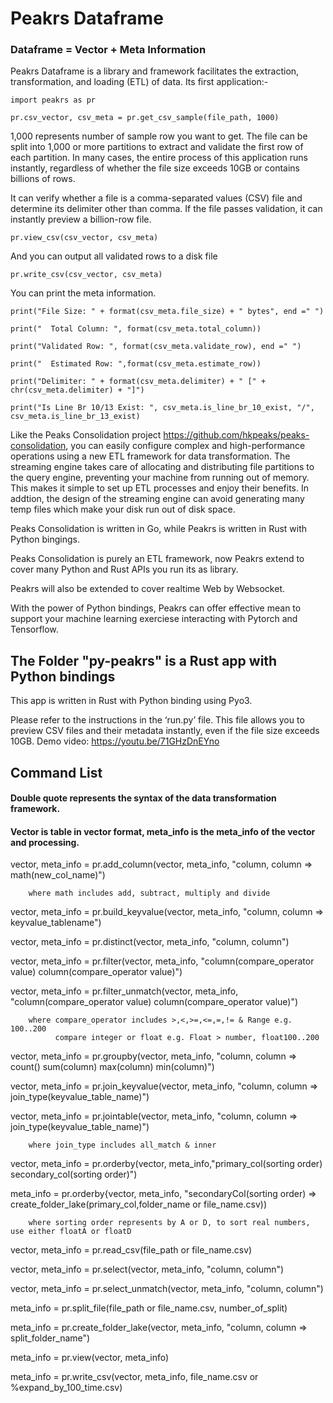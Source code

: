 # Peakrs Dataframe

### Dataframe = Vector + Meta Information

Peakrs Dataframe is a library and framework facilitates the extraction, transformation, and loading (ETL) of data. Its first application:-

``import peakrs as pr``
  
``pr.csv_vector, csv_meta = pr.get_csv_sample(file_path, 1000)``

1,000 represents number of sample row you want to get. The file can be split into 1,000 or more partitions to extract and validate the first row of each partition. In many cases, the entire process of this application runs instantly, regardless of whether the file size exceeds 10GB or contains billions of rows.

It can verify whether a file is a comma-separated values (CSV) file and determine its delimiter other than comma. If the file passes validation, it can instantly preview a billion-row file. 
 
``pr.view_csv(csv_vector, csv_meta)``

And you can output all validated rows to a disk file

``pr.write_csv(csv_vector, csv_meta)``

You can print the meta information.

``print("File Size: " + format(csv_meta.file_size) + " bytes", end =" ")``

``print("  Total Column: ", format(csv_meta.total_column))``

``print("Validated Row: ", format(csv_meta.validate_row), end =" ")``

``print("  Estimated Row: ",format(csv_meta.estimate_row))``

``print("Delimiter: " + format(csv_meta.delimiter) + " [" + chr(csv_meta.delimiter) + "]")``

``print("Is Line Br 10/13 Exist: ", csv_meta.is_line_br_10_exist, "/", csv_meta.is_line_br_13_exist)``

Like the Peaks Consolidation project https://github.com/hkpeaks/peaks-consolidation, you can easily configure complex and high-performance operations using a new ETL framework for data transformation. The streaming engine takes care of allocating and distributing file partitions to the query engine, preventing your machine from running out of memory. This makes it simple to set up ETL processes and enjoy their benefits. In addtion, the design of the streaming engine can avoid generating many temp files which make your disk run out of disk space.

Peaks Consolidation is written in Go, while Peakrs is written in Rust with Python bingings.

Peaks Consolidation is purely an ETL framework, now Peakrs extend to cover many Python and Rust APIs you run its as library.

Peakrs will also be extended to cover realtime Web by Websocket.

With the power of Python bindings, Peakrs can offer effective mean to support your machine learning exerciese interacting with Pytorch and Tensorflow.

## The Folder "py-peakrs" is a Rust app with Python bindings

This app is written in Rust with Python binding using Pyo3. 

Please refer to the instructions in the ‘run.py’ file. This file allows you to preview CSV files and their metadata instantly, even if the file size exceeds 10GB. Demo video: https://youtu.be/71GHzDnEYno

## Command List

   #### Double quote represents the syntax of the data transformation framework.
   #### Vector is table in vector format, meta_info is the meta_info of the vector and processing.

   vector, meta_info = pr.add_column(vector, meta_info, "column, column => math(new_col_name)") 
   
        where math includes add, subtract, multiply and divide
    
   vector, meta_info = pr.build_keyvalue(vector, meta_info, "column, column => keyvalue_tablename")
   
   vector, meta_info = pr.distinct(vector, meta_info, "column, column")
 
   vector, meta_info = pr.filter(vector, meta_info, "column(compare_operator value) column(compare_operator value)")
 
   vector, meta_info = pr.filter_unmatch(vector, meta_info, "column(compare_operator value) column(compare_operator value)")

        where compare_operator includes >,<,>=,<=,=,!= & Range e.g. 100..200
              compare integer or float e.g. Float > number, float100..200
   
   vector, meta_info = pr.groupby(vector, meta_info, "column, column => count() sum(column) max(column) min(column)")
   
   vector, meta_info = pr.join_keyvalue(vector, meta_info, "column, column => join_type(keyvalue_table_name)")
   
   vector, meta_info = pr.jointable(vector, meta_info, "column, column => join_type(keyvalue_table_name)")

        where join_type includes all_match & inner
   
   vector, meta_info = pr.orderby(vector, meta_info,"primary_col(sorting order) secondary_col(sorting order)")       
  
   meta_info = pr.orderby{vector, meta_info, "secondaryCol(sorting order) => create_folder_lake(primary_col,folder_name or file_name.csv))

        where sorting order represents by A or D, to sort real numbers, use either floatA or floatD
 
   vector, meta_info = pr.read_csv(file_path or file_name.csv)
   
   vector, meta_info = pr.select(vector, meta_info, "column, column")
   
   vector, meta_info = pr.select_unmatch(vector, meta_info, "column, column")  
   
   meta_info = pr.split_file(file_path or file_name.csv, number_of_split)
   
   meta_info = pr.create_folder_lake(vector, meta_info, "column, column => split_folder_name")
   
   meta_info = pr.view(vector, meta_info)

   meta_info = pr.write_csv(vector, meta_info, file_name.csv or %expand_by_100_time.csv) 


